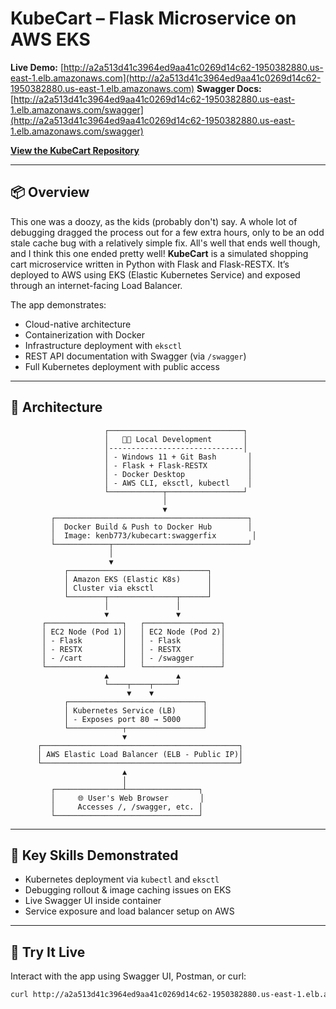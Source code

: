 # KubeCart – Flask Microservice on AWS EKS

**Live Demo:** [http://a2a513d41c3964ed9aa41c0269d14c62-1950382880.us-east-1.elb.amazonaws.com](http://a2a513d41c3964ed9aa41c0269d14c62-1950382880.us-east-1.elb.amazonaws.com) 
**Swagger Docs:** [http://a2a513d41c3964ed9aa41c0269d14c62-1950382880.us-east-1.elb.amazonaws.com/swagger](http://a2a513d41c3964ed9aa41c0269d14c62-1950382880.us-east-1.elb.amazonaws.com/swagger)

**[View the KubeCart Repository](https://github.com/KenB773/KubeCart)**

---

## 📦 Overview

This one was a doozy, as the kids (probably don't) say. A whole lot of debugging dragged the process out for a few extra hours, only to be an odd stale cache bug with a relatively simple fix. All's well that ends well though, and I think this one ended pretty well! **KubeCart** is a simulated shopping cart microservice written in Python with Flask and Flask-RESTX. It’s deployed to AWS using EKS (Elastic Kubernetes Service) and exposed through an internet-facing Load Balancer.

The app demonstrates:
- Cloud-native architecture
- Containerization with Docker
- Infrastructure deployment with `eksctl`
- REST API documentation with Swagger (via `/swagger`)
- Full Kubernetes deployment with public access

---

## 📐 Architecture

```
                     ┌──────────────────────────────┐
                     │   👨‍💻 Local Development       │
                     │------------------------------│
                     │ - Windows 11 + Git Bash       │
                     │ - Flask + Flask-RESTX         │
                     │ - Docker Desktop              │
                     │ - AWS CLI, eksctl, kubectl    │
                     └────────────┬─────────────────┘
                                  │
                                  ▼
         ┌───────────────────────────────────────────┐
         │  Docker Build & Push to Docker Hub        │
         │  Image: kenb773/kubecart:swaggerfix        │
         └────────────┬──────────────────────────────┘
                      │
                      ▼
            ┌───────────────────────────────┐
            │ Amazon EKS (Elastic K8s)      │
            │ Cluster via eksctl            │
            └────────┬───────────────┬──────┘
                     │               │
                     ▼               ▼
       ┌─────────────────┐   ┌─────────────────┐
       │ EC2 Node (Pod 1)│   │ EC2 Node (Pod 2)│
       │ - Flask         │   │ - Flask         │
       │ - RESTX         │   │ - RESTX         │
       │ - /cart         │   │ - /swagger      │
       └─────────────────┘   └─────────────────┘
                     ▲               ▲
                     └────┬────┬─────┘
                          ▼    ▼
            ┌──────────────────────────────┐
            │ Kubernetes Service (LB)      │
            │ - Exposes port 80 → 5000     │
            └────────────┬─────────────────┘
                         ▼
      ┌────────────────────────────────────────────┐
      │ AWS Elastic Load Balancer (ELB - Public IP)│
      └────────────────────────────────────────────┘
                         ▲
                         │
         ┌───────────────┴────────────────┐
         │     🌐 User's Web Browser       │
         │     Accesses /, /swagger, etc. │
         └────────────────────────────────┘
```

---

## 🧠 Key Skills Demonstrated

- Kubernetes deployment via `kubectl` and `eksctl`
- Debugging rollout & image caching issues on EKS
- Live Swagger UI inside container
- Service exposure and load balancer setup on AWS

---

## 🧪 Try It Live

Interact with the app using Swagger UI, Postman, or curl:

```bash
curl http://a2a513d41c3964ed9aa41c0269d14c62-1950382880.us-east-1.elb.amazonaws.com/cart?user_id=guest
```


